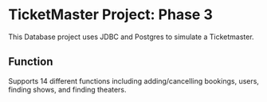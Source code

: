 # TicketMaster Project: Phase 3
This Database project uses JDBC and Postgres to simulate a Ticketmaster.
## Function
Supports 14 different functions including adding/cancelling bookings, users, finding shows, and finding theaters.
